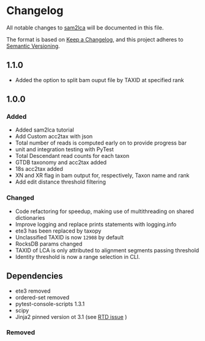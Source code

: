 # Changelog

All notable changes to [sam2lca](https://github.com/maxibor/sam2lca) will be documented in this file.

The format is based on [Keep a Changelog](https://keepachangelog.com/en/1.0.0/),
and this project adheres to [Semantic Versioning](https://semver.org/spec/v2.0.0.html).

## 1.1.0

- Added the option to split bam ouput file by TAXID at specified rank

## 1.0.0

### Added

- Added sam2lca tutorial
- Add Custom acc2tax with json
- Total number of reads is computed early on to provide progress bar
- unit and integration testing with PyTest
- Total Descendant read counts for each taxon
- GTDB taxonomy and acc2tax added
- 18s acc2tax added
- XN and XR flag in bam output for, respectively, Taxon name and rank
- Add edit distance threshold filtering

### Changed

- Code refactoring for speedup, making use of multithreading on shared dictionaries
- Improve logging and replace prints statements with logging.info
- ete3 has been replaced by taxopy
- Unclassified TAXID is now `12908` by default
- RocksDB params changed
- TAXID of LCA is only attributed to alignment segments passing threshold
- Identity threshold is now a range selection in CLI.

## Dependencies

- ete3 removed
- ordered-set removed
- pytest-console-scripts 1.3.1
- scipy
- Jinja2 pinned version ot 3.1 (see [RTD issue](https://github.com/readthedocs/readthedocs.org/issues/9038) )

### Removed
